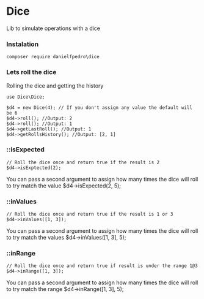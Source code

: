 # Dice
Lib to simulate operations with a dice

### Instalation
`composer require danielfpedro\dice`

### Lets roll the dice
	
Rolling the dice and getting the history
	
	use Dice\Dice;
	
	$d4 = new Dice(4); // If you don't assign any value the default will be 6
	$d4->roll(); //Output: 2
	$d4->roll(); //Output: 1
	$d4->getLastRoll(); //Output: 1
	$d4->getRollsHistory(); //Output: [2, 1]
	
### ::isExpected
	// Roll the dice once and return true if the result is 2
	$d4->isExptected(2);
You can pass a second argument to assign how many times the dice will roll to try match the value
	$d4->isExpected(2, 5);

### ::inValues
	// Roll the dice once and return true if the result is 1 or 3
	$d4->inValues([1, 3]);
You can pass a second argument to assign how many times the dice will roll to try match the values
	$d4->inValues([1, 3], 5);
	
### ::inRange
	// Roll the dice once and return true if result is under the range 1@3
	$d4->inRange([1, 3]);
You can pass a second argument to assign how many times the dice will roll to try match the range
	$d4->inRange([1, 3], 5);
	


